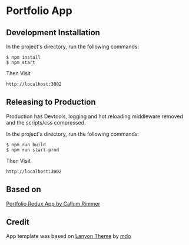 # Portfolio App


## Development Installation

In the project's directory, run the following commands:

```
$ npm install
$ npm start
```

Then Visit

```
http://localhost:3002
```

## Releasing to Production

Production has Devtools, logging and hot reloading middleware removed and the scripts/css compressed.

In the project's directory, run the following commands:

```
$ npm run build
$ npm run start-prod
```

Then Visit

```
http://localhost:3002
```

## Based on

[Portfolio Redux App by Callum Rimmer](https://github.com/caljrimmer/portfolio-redux-app)

## Credit

App template was based on [Lanyon Theme](https://github.com/poole/lanyon) by [mdo](https://github.com/mdo)
